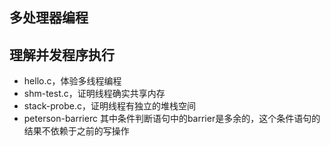 ## 多处理器编程


## 理解并发程序执行

* hello.c，体验多线程编程
* shm-test.c，证明线程确实共享内存
* stack-probe.c，证明线程有独立的堆栈空间
* peterson-barrierc 其中条件判断语句中的barrier是多余的，这个条件语句的结果不依赖于之前的写操作
